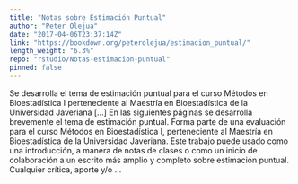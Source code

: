 ```yaml
---
title: "Notas sobre Estimación Puntual"
author: "Peter Olejua"
date: "2017-04-06T23:37:14Z"
link: "https://bookdown.org/peterolejua/estimacion_puntual/"
length_weight: "6.3%"
repo: "rstudio/Notas-estimacion-puntual"
pinned: false
---
```


Se desarrolla el tema de estimación puntual para el curso Métodos en Bioestadística I perteneciente al Maestría en Bioestadística de la Universidad Javeriana [...] En las siguientes páginas se desarrolla brevemente el tema de estimación puntual. Forma parte de una evaluación para el curso Métodos en Bioestadística I, perteneciente al Maestría en Bioestadística de la Universidad Javeriana. Este trabajo puede usado como una introducción, a manera de notas de clases o como un inicio de colaboración a un escrito más amplio y completo sobre estimación puntual. Cualquier crítica, aporte y/o ...
